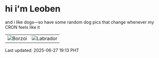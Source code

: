 # hi i'm Leoben

and i like dogs—so have some random dog pics that change whenever my CRON feels like it

|  |  |
|--------|----------|
| ![Borzoi](https://random-dog-vercel.vercel.app/api/random-borzoi?v=1751022805) | ![Labrador](https://random-dog-vercel.vercel.app/api/random-labrador?v=1751022805) |

Last updated: 2025-06-27 19:13 PHT
